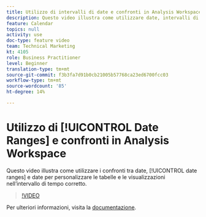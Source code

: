 ```yaml
---
title: Utilizzo di intervalli di date e confronti in Analysis Workspace
description: Questo video illustra come utilizzare date, intervalli di date e confronti di date per personalizzare le tabelle e le visualizzazioni in base all’intervallo di tempo corretto.
feature: Calendar
topics: null
activity: use
doc-type: feature video
team: Technical Marketing
kt: 4105
role: Business Practitioner
level: Beginner
translation-type: tm+mt
source-git-commit: f3b3fa7d91b0cb21005b57768ca23ed6700fcc03
workflow-type: tm+mt
source-wordcount: '85'
ht-degree: 14%

---
```



# Utilizzo di [!UICONTROL Date Ranges] e confronti in Analysis Workspace

Questo video illustra come utilizzare i confronti tra date, [!UICONTROL date ranges] e date per personalizzare le tabelle e le visualizzazioni nell’intervallo di tempo corretto.

>[!VIDEO](https://video.tv.adobe.com/v/30753/?quality=12)

Per ulteriori informazioni, visita la [documentazione](https://docs.adobe.com/content/help/it-IT/analytics/analyze/analysis-workspace/components/calendar-date-ranges/calendar.html).
